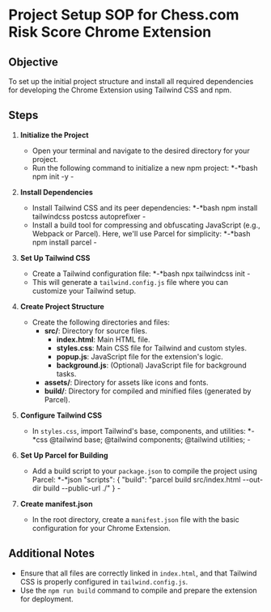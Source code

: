# Project Setup SOP for Chess.com Risk Score Chrome Extension

## Objective
To set up the initial project structure and install all required dependencies for developing the Chrome Extension using Tailwind CSS and npm.

## Steps

1. **Initialize the Project**
   - Open your terminal and navigate to the desired directory for your project.
   - Run the following command to initialize a new npm project:
     *_-_*bash
     npm init -y
     *_-_*

2. **Install Dependencies**
   - Install Tailwind CSS and its peer dependencies:
     *_-_*bash
     npm install tailwindcss postcss autoprefixer
     *_-_*
   - Install a build tool for compressing and obfuscating JavaScript (e.g., Webpack or Parcel). Here, we'll use Parcel for simplicity:
     *_-_*bash
     npm install parcel
     *_-_*

3. **Set Up Tailwind CSS**
   - Create a Tailwind configuration file:
     *_-_*bash
     npx tailwindcss init
     *_-_*
   - This will generate a `tailwind.config.js` file where you can customize your Tailwind setup.

4. **Create Project Structure**
   - Create the following directories and files:
     - **src/**: Directory for source files.
       - **index.html**: Main HTML file.
       - **styles.css**: Main CSS file for Tailwind and custom styles.
       - **popup.js**: JavaScript file for the extension's logic.
       - **background.js**: (Optional) JavaScript file for background tasks.
     - **assets/**: Directory for assets like icons and fonts.
     - **build/**: Directory for compiled and minified files (generated by Parcel).

5. **Configure Tailwind CSS**
   - In `styles.css`, import Tailwind's base, components, and utilities:
     *_-_*css
     @tailwind base;
     @tailwind components;
     @tailwind utilities;
     *_-_*

6. **Set Up Parcel for Building**
   - Add a build script to your `package.json` to compile the project using Parcel:
     *_-_*json
     "scripts": {
       "build": "parcel build src/index.html --out-dir build --public-url ./"
     }
     *_-_*

7. **Create manifest.json**
   - In the root directory, create a `manifest.json` file with the basic configuration for your Chrome Extension.

## Additional Notes
- Ensure that all files are correctly linked in `index.html`, and that Tailwind CSS is properly configured in `tailwind.config.js`.
- Use the `npm run build` command to compile and prepare the extension for deployment.
